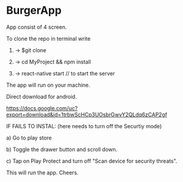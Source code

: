 # BurgerApp
App consist of 4 screen.


To clone the repo in terminal write 

1) -> $git clone

2) -> cd MyProject && npm install

3) -> react-native start // to start the server

The app will run on your machine.


Direct download for android.


https://docs.google.com/uc?export=download&id=1trbwScHCp3UOsbrGwvY2QLdq6zCAP2gf


IF FAILS TO INSTAL: (here needs to turn off the Securtiy mode)

  a) Go to play store
  
  b) Toggle the drawer button and scroll down.
  
  c) Tap on Play Protect and turn off "Scan device for security threats".
  
This will run the app. 
Cheers.
